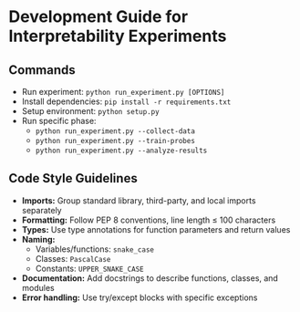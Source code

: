 # Development Guide for Interpretability Experiments

## Commands
- Run experiment: `python run_experiment.py [OPTIONS]`
- Install dependencies: `pip install -r requirements.txt`
- Setup environment: `python setup.py`
- Run specific phase: 
  - `python run_experiment.py --collect-data`
  - `python run_experiment.py --train-probes`
  - `python run_experiment.py --analyze-results`

## Code Style Guidelines
- **Imports:** Group standard library, third-party, and local imports separately
- **Formatting:** Follow PEP 8 conventions, line length ≤ 100 characters
- **Types:** Use type annotations for function parameters and return values
- **Naming:**
  - Variables/functions: `snake_case`
  - Classes: `PascalCase`
  - Constants: `UPPER_SNAKE_CASE`
- **Documentation:** Add docstrings to describe functions, classes, and modules
- **Error handling:** Use try/except blocks with specific exceptions